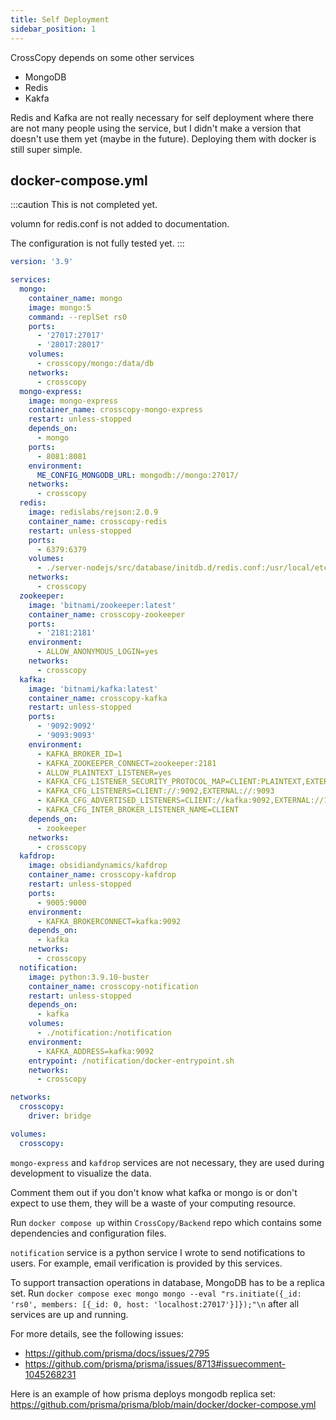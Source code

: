 ```yaml
---
title: Self Deployment
sidebar_position: 1
---
```


CrossCopy depends on some other services

- MongoDB
- Redis
- Kakfa

Redis and Kafka are not really necessary for self deployment where there are not many people using the service, but I didn't make a version that doesn't use them yet (maybe in the future). Deploying them with docker is still super simple.

## docker-compose.yml

:::caution
This is not completed yet.

volumn for redis.conf is not added to documentation.

The configuration is not fully tested yet.
:::

```yaml
version: '3.9'

services:
  mongo:
    container_name: mongo
    image: mongo:5
    command: --replSet rs0
    ports:
      - '27017:27017'
      - '28017:28017'
    volumes:
      - crosscopy/mongo:/data/db
    networks:
      - crosscopy
  mongo-express:
    image: mongo-express
    container_name: crosscopy-mongo-express
    restart: unless-stopped
    depends_on:
      - mongo
    ports:
      - 8081:8081
    environment:
      ME_CONFIG_MONGODB_URL: mongodb://mongo:27017/
    networks:
      - crosscopy
  redis:
    image: redislabs/rejson:2.0.9
    container_name: crosscopy-redis
    restart: unless-stopped
    ports:
      - 6379:6379
    volumes:
      - ./server-nodejs/src/database/initdb.d/redis.conf:/usr/local/etc/redis/redis.conf
    networks:
      - crosscopy
  zookeeper:
    image: 'bitnami/zookeeper:latest'
    container_name: crosscopy-zookeeper
    ports:
      - '2181:2181'
    environment:
      - ALLOW_ANONYMOUS_LOGIN=yes
    networks:
      - crosscopy
  kafka:
    image: 'bitnami/kafka:latest'
    container_name: crosscopy-kafka
    restart: unless-stopped
    ports:
      - '9092:9092'
      - '9093:9093'
    environment:
      - KAFKA_BROKER_ID=1
      - KAFKA_ZOOKEEPER_CONNECT=zookeeper:2181
      - ALLOW_PLAINTEXT_LISTENER=yes
      - KAFKA_CFG_LISTENER_SECURITY_PROTOCOL_MAP=CLIENT:PLAINTEXT,EXTERNAL:PLAINTEXT
      - KAFKA_CFG_LISTENERS=CLIENT://:9092,EXTERNAL://:9093
      - KAFKA_CFG_ADVERTISED_LISTENERS=CLIENT://kafka:9092,EXTERNAL://192.168.2.15:9093
      - KAFKA_CFG_INTER_BROKER_LISTENER_NAME=CLIENT
    depends_on:
      - zookeeper
    networks:
      - crosscopy
  kafdrop:
    image: obsidiandynamics/kafdrop
    container_name: crosscopy-kafdrop
    restart: unless-stopped
    ports:
      - 9005:9000
    environment:
      - KAFKA_BROKERCONNECT=kafka:9092
    depends_on:
      - kafka
    networks:
      - crosscopy
  notification:
    image: python:3.9.10-buster
    container_name: crosscopy-notification
    restart: unless-stopped
    depends_on:
      - kafka
    volumes:
      - ./notification:/notification
    environment:
      - KAFKA_ADDRESS=kafka:9092
    entrypoint: /notification/docker-entrypoint.sh
    networks:
      - crosscopy

networks:
  crosscopy:
    driver: bridge

volumes:
  crosscopy:
```

`mongo-express` and `kafdrop` services are not necessary, they are used during development to visualize the data.

Comment them out if you don't know what kafka or mongo is or don't expect to use them, they will be a waste of your computing resource.

Run `docker compose up` within `CrossCopy/Backend` repo which contains some dependencies and configuration files.

`notification` service is a python service I wrote to send notifications to users. For example, email verification is provided by this services.

To support transaction operations in database, MongoDB has to be a replica set. Run `docker compose exec mongo mongo --eval "rs.initiate({_id: 'rs0', members: [{_id: 0, host: 'localhost:27017'}]});"\n` after all services are up and running.

For more details, see the following issues:
- https://github.com/prisma/docs/issues/2795
- https://github.com/prisma/prisma/issues/8713#issuecomment-1045268231

Here is an example of how prisma deploys mongodb replica set: https://github.com/prisma/prisma/blob/main/docker/docker-compose.yml